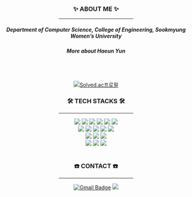 <div align=center>
  
  <h3>✨ ABOUT ME ✨</h3>
  <hr width =200 align= center>
  <h5>Department of Computer Science, College of Engineering, Sookmyung Women’s University</h5>
  <a href=https://jazzy-lavender-656.notion.site/b1c6a5678a3d4586b73695bc8f0cc002?v=8594e54a7aa2450c92e6d1e2633d7448&pvs=4></a><h5>More about Haeun Yun</h5>
  
  <br>
  <br>
  
  [![Solved.ac프로필](http://mazassumnida.wtf/api/v2/generate_badge?boj={haeun728})](https://solved.ac/{haeun728})

  
  <h3>🛠️ TECH STACKS 🛠️</h3>
  <hr width =200 align= center>
  <img src="https://img.shields.io/badge/Python-3776AB?style=for-the-badge&logo=python&logoColor=white"/>
  <img src="https://img.shields.io/badge/C-00599C?style=for-the-badge&logo=c&logoColor=white"/>
  <img src="https://img.shields.io/badge/C%2B%2B-00599C?style=for-the-badge&logo=c%2B%2B&logoColor=white"/>
  <img src="https://img.shields.io/badge/C%23-239120?style=for-the-badge&logo=c-sharp&logoColor=white"/>
  <img src="https://img.shields.io/badge/Java-ED8B00?style=for-the-badge&logo=openjdk&logoColor=white"/>
  <img src="https://img.shields.io/badge/Linux-FCC624?style=for-the-badge&logo=linux&logoColor=black"/>
  <br>
  <img src="https://img.shields.io/badge/HTML-239120?style=for-the-badge&logo=html5&logoColor=white"/>
  <img src="https://img.shields.io/badge/CSS-239120?&style=for-the-badge&logo=css3&logoColor=white"/>
  <img src="https://img.shields.io/badge/JavaScript-F7DF1E?style=for-the-badge&logo=JavaScript&logoColor=white"/>
  <img src="https://img.shields.io/badge/Swift-FA7343?style=for-the-badge&logo=swift&logoColor=white"/>
  <img src="https://img.shields.io/badge/Kotlin-0095D5?&style=for-the-badge&logo=kotlin&logoColor=white"/>
  <br>
  <img src="https://img.shields.io/badge/R-276DC3?style=for-the-badge&logo=r&logoColor=white"/>
  <img src="https://img.shields.io/badge/MySQL-005C84?style=for-the-badge&logo=mysql&logoColor=white"/>
  <img src="https://img.shields.io/badge/Microsoft_Azure-0089D6?style=for-the-badge&logo=microsoft-azure&logoColor=white"/>
  <br>
  <img src="https://img.shields.io/badge/Unity-100000?style=for-the-badge&logo=unity&logoColor=white"/>
  <img src="https://img.shields.io/badge/blender-%23F5792A.svg?style=for-the-badge&logo=blender&logoColor=white"/>
  <img src="https://img.shields.io/badge/Figma-F24E1E?style=for-the-badge&logo=figma&logoColor=white"/>
  <br>
  <br>
  <h3>☎️ CONTACT ☎️</h3>
  <hr width =200 align= center>
  
  [![Gmail Badge](https://img.shields.io/badge/Gmail-D14836?style=for-the-badge&logo=gmail&logoColor=white&link=mailto:haeunn728@gmail.com)](mailto:haeunn728@gmail.com)
  <a href="https://www.instagram.com/haeunyun__"><img src="https://img.shields.io/badge/Instagram-%23E4405F.svg?style=for-the-badge&logo=Instagram&logoColor=white&link=https://www.instagram.com/haeunyun__"/></a>
  
</div>
